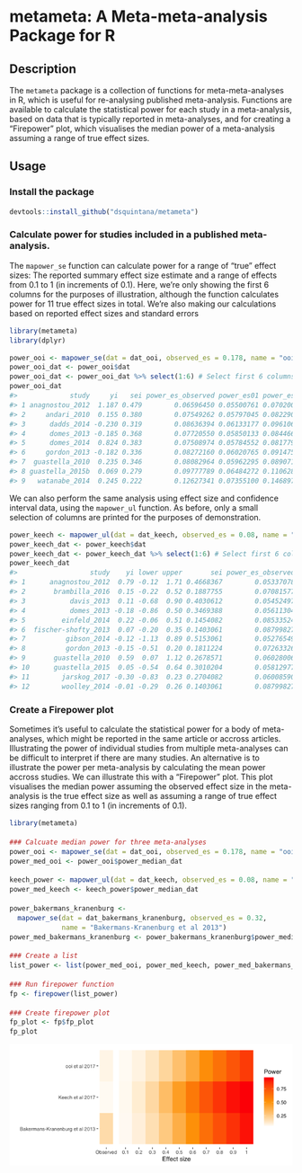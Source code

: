 
# metameta: A Meta-meta-analysis Package for R

## Description

The `metameta` package is a collection of functions for
meta-meta-analyses in R, which is useful for re-analysing published
meta-analysis. Functions are available to calculate the statistical
power for each study in a meta-analysis, based on data that is typically
reported in meta-analyses, and for creating a “Firepower” plot, which
visualises the median power of a meta-analysis assuming a range of true
effect sizes.

## Usage

### Install the package

``` r
devtools::install_github("dsquintana/metameta")
```

### Calculate power for studies included in a published meta-analysis.

The `mapower_se` function can calculate power for a range of “true”
effect sizes: The reported summary effect size estimate and a range of
effects from 0.1 to 1 (in increments of 0.1). Here, we’re only showing
the first 6 columns for the purposes of illustration, although the
function calculates power for 11 true effect sizes in total. We’re also
making our calculations based on reported effect sizes and standard
errors

``` r
library(metameta)
library(dplyr)
```

``` r
power_ooi <- mapower_se(dat = dat_ooi, observed_es = 0.178, name = "ooi et al 2017")
power_ooi_dat <- power_ooi$dat
power_ooi_dat <- power_ooi_dat %>% select(1:6) # Select first 6 columns
power_ooi_dat
#>             study     yi   sei power_es_observed power_es01 power_es02
#> 1 anagnostou_2012  1.187 0.479        0.06596450 0.05500761 0.07020009
#> 2     andari_2010  0.155 0.380        0.07549262 0.05797045 0.08229066
#> 3      dadds_2014 -0.230 0.319        0.08636394 0.06133177 0.09610698
#> 4      domes_2013 -0.185 0.368        0.07720550 0.05850133 0.08446626
#> 5      domes_2014  0.824 0.383        0.07508974 0.05784552 0.08177903
#> 6     gordon_2013 -0.182 0.336        0.08272160 0.06020765 0.09147592
#> 7  guastella_2010  0.235 0.346        0.08082964 0.05962295 0.08907113
#> 8 guastella_2015b  0.069 0.279        0.09777789 0.06484272 0.11062850
#> 9   watanabe_2014  0.245 0.222        0.12627341 0.07355100 0.14689796
```

We can also perform the same analysis using effect size and confidence
interval data, using the `mapower_ul` function. As before, only a small
selection of columns are printed for the purposes of
demonstration.

``` r
power_keech <- mapower_ul(dat = dat_keech, observed_es = 0.08, name = "Keech et al 2017")
power_keech_dat <- power_keech$dat
power_keech_dat <- power_keech_dat %>% select(1:6) # Select first 6 columns
power_keech_dat
#>                  study    yi lower upper       sei power_es_observed
#> 1      anagnostou_2012  0.79 -0.12  1.71 0.4668367        0.05337078
#> 2       brambilla_2016  0.15 -0.22  0.52 0.1887755        0.07081577
#> 3           davis_2013  0.11 -0.68  0.90 0.4030612        0.05452497
#> 4           domes_2013 -0.18 -0.86  0.50 0.3469388        0.05611304
#> 5         einfeld_2014  0.22 -0.06  0.51 0.1454082        0.08533524
#> 6  fischer-shofty_2013  0.07 -0.20  0.35 0.1403061        0.08799827
#> 7          gibson_2014 -0.12 -1.13  0.89 0.5153061        0.05276549
#> 8          gordon_2013 -0.15 -0.51  0.20 0.1811224        0.07263326
#> 9       guastella_2010  0.59  0.07  1.12 0.2678571        0.06028006
#> 10      guastella_2015  0.05 -0.54  0.64 0.3010204        0.05812977
#> 11        jarskog_2017 -0.30 -0.83  0.23 0.2704082        0.06008590
#> 12        woolley_2014 -0.01 -0.29  0.26 0.1403061        0.08799827
```

### Create a Firepower plot

Sometimes it’s useful to calculate the statistical power for a body of
meta-analyses, which might be reported in the same article or accross
articles. Illustrating the power of individual studies from multiple
meta-analyses can be difficult to interpret if there are many studies.
An alternative is to illustrate the power per meta-analysis by
calculating the mean power accross studies. We can illustrate this with
a “Firepower” plot. This plot visualises the median power assuming the
observed effect size in the meta-analysis is the true effect size as
well as assuming a range of true effect sizes ranging from 0.1 to 1 (in
increments of 0.1).

``` r
library(metameta)

### Calcuate median power for three meta-analyses
power_ooi <- mapower_se(dat = dat_ooi, observed_es = 0.178, name = "ooi et al 2017")
power_med_ooi <- power_ooi$power_median_dat

keech_power <- mapower_ul(dat = dat_keech, observed_es = 0.08, name = "Keech et al 2017")
power_med_keech <- keech_power$power_median_dat

power_bakermans_kranenburg <- 
  mapower_se(dat = dat_bakermans_kranenburg, observed_es = 0.32, 
             name = "Bakermans-Kranenburg et al 2013")
power_med_bakermans_kranenburg <- power_bakermans_kranenburg$power_median_dat

### Create a list
list_power <- list(power_med_ooi, power_med_keech, power_med_bakermans_kranenburg)

### Run firepower function
fp <- firepower(list_power)

### Create firepower plot
fp_plot <- fp$fp_plot
fp_plot
```

![](README_files/figure-gfm/unnamed-chunk-5-1.png)<!-- -->
